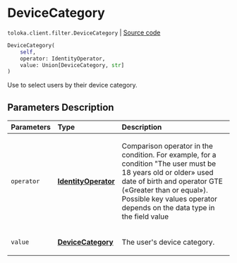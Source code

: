 # DeviceCategory
`toloka.client.filter.DeviceCategory` | [Source code](https://github.com/Toloka/toloka-kit/blob/v0.1.26/src/client/filter.py#L422)

```python
DeviceCategory(
    self,
    operator: IdentityOperator,
    value: Union[DeviceCategory, str]
)
```

Use to select users by their device category.

## Parameters Description

| Parameters | Type | Description |
| :----------| :----| :-----------|
`operator`|**[IdentityOperator](toloka.client.primitives.operators.IdentityOperator.md)**|<p>Comparison operator in the condition. For example, for a condition &quot;The user must be 18 years old or older» used date of birth and operator GTE («Greater than or equal»). Possible key values operator depends on the data type in the field value</p>
`value`|**[DeviceCategory](toloka.client.filter.DeviceCategory.DeviceCategory.md)**|<p>The user&#x27;s device category.</p>
